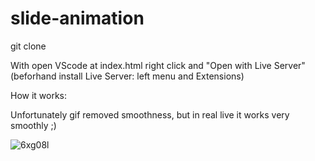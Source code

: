 # slide-animation

git clone

With open VScode at index.html right click and "Open with Live Server"(beforhand install Live Server: left menu and Extensions)

How it works:

Unfortunately gif removed smoothness, but in real live it works very smoothly ;)

![6xg08l](https://user-images.githubusercontent.com/111082113/196604658-a9470ba7-30b0-462c-a21e-b9f7bdb871d0.gif)
